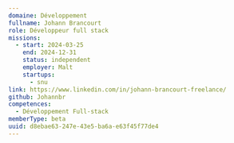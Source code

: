 ```yaml
---
domaine: Développement
fullname: Johann Brancourt
role: Développeur full stack
missions:
  - start: 2024-03-25
    end: 2024-12-31
    status: independent
    employer: Malt
    startups:
      - snu
link: https://www.linkedin.com/in/johann-brancourt-freelance/
github: Johannbr
competences:
  - Développement Full-stack
memberType: beta
uuid: d8ebae63-247e-43e5-ba6a-e63f45f77de4
---
```

